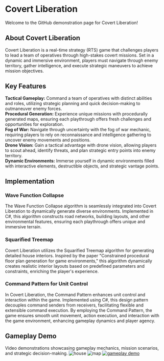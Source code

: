 # Covert Liberation
Welcome to the GitHub demonstration page for Covert Liberation!

## About Covert Liberation
Covert Liberation is a real-time strategy (RTS) game that challenges players to lead a team of operatives through high-stakes covert missions. Set in a dynamic and immersive environment, players must navigate through enemy territory, gather intelligence, and execute strategic maneuvers to achieve mission objectives.

## Key Features
**Tactical Gameplay:** Command a team of operatives with distinct abilities and roles, utilizing strategic planning and quick decision-making to outmaneuver enemy forces.<br />
**Procedural Generation:** Experience unique missions with procedurally generated maps, ensuring each playthrough offers fresh challenges and opportunities for exploration.<br />
**Fog of War:** Navigate through uncertainty with the fog of war mechanic, requiring players to rely on reconnaissance and intelligence gathering to uncover enemy movements and positions.<br />
**Drone Vision:** Gain a tactical advantage with drone vision, allowing players to scout ahead, identify threats, and plan strategic entry points into enemy territory.<br />
**Dynamic Environments:** Immerse yourself in dynamic environments filled with interactive elements, destructible objects, and strategic vantage points.<br />

## Implementation

### Wave Function Collapse 
The Wave Function Collapse algorithm is seamlessly integrated into Covert Liberation to dynamically generate diverse environments. Implemented in C#, this algorithm constructs road networks, building layouts, and other environmental features, ensuring each playthrough offers unique and immersive terrain.

### Squarified Treemap
Covert Liberation utilizes the Squarified Treemap algorithm for generating detailed house interiors. Inspired by the paper "Constrained procedural floor plan generation for game environments," this algorithm dynamically creates realistic interior layouts based on predefined parameters and constraints, enriching the player's experience.

### Command Pattern for Unit Control
In Covert Liberation, the Command Pattern enhances unit control and interaction within the game. Implemented using C#, this design pattern decouples command senders from receivers, facilitating flexible and extensible command execution. By employing the Command Pattern, the game ensures smooth unit movement, action execution, and interaction with the game environment, enhancing gameplay dynamics and player agency.

## Gameplay Demo
Video demonstrations showcasing gameplay mechanics, mission scenarios, and strategic decision-making.
![house](https://github.com/Mr-Bronzodia/Swat/assets/81040884/856b5801-f813-4dce-866c-2eb5fbc323ab)
![map](https://github.com/Mr-Bronzodia/Swat/assets/81040884/799105b1-63f5-4df1-86e5-503a854d25ab)
[![gameplay demo](https://img.youtube.com/vi/8iJdV0dyp34/0.jpg)](https://www.youtube.com/watch?v=8iJdV0dyp34)


